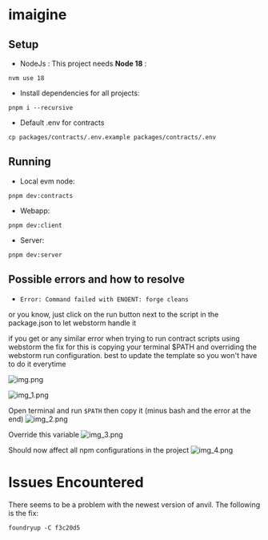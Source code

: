 # imaigine

## Setup
- NodeJs : This project needs **Node 18** :  
```shell 
nvm use 18
```

- Install dependencies for all projects: 
```shell 
pnpm i --recursive
```

- Default .env for contracts
```shell 
cp packages/contracts/.env.example packages/contracts/.env 
```


## Running
- Local evm node: 
```shell 
pnpm dev:contracts
```
- Webapp: 
```shell 
pnpm dev:client
```
- Server: 
```shell 
pnpm dev:server
```

## Possible errors and how to resolve
- `Error: Command failed with ENOENT: forge cleans`

or you know, just click on the run button next to the script in the package.json to let webstorm handle it

if you get  or any similar error when trying to run contract
scripts using webstorm the fix for this is copying your terminal $PATH and overriding the webstorm run configuration.
best to update the template so you won't have to do it everytime

![img.png](assets/img.png)

![img_1.png](assets/img_1.png)

Open terminal and run `$PATH` then copy it (minus bash and the error at the end)
![img_2.png](assets/img_2.png)

Override this variable
![img_3.png](assets/img_3.png)

Should now affect all npm configurations in the project
![img_4.png](assets/img_4.png)

# Issues Encountered
There seems to be a problem with the newest version of anvil. The following is the fix:
````shell
foundryup -C f3c20d5
````
